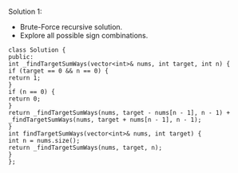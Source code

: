 Solution 1:
​
- Brute-Force recursive solution.
- Explore all possible sign combinations.
​
```
class Solution {
public:
int _findTargetSumWays(vector<int>& nums, int target, int n) {
if (target == 0 && n == 0) {
return 1;
}
if (n == 0) {
return 0;
}
return _findTargetSumWays(nums, target - nums[n - 1], n - 1) + _findTargetSumWays(nums, target + nums[n - 1], n - 1);
}
int findTargetSumWays(vector<int>& nums, int target) {
int n = nums.size();
return _findTargetSumWays(nums, target, n);
}
};